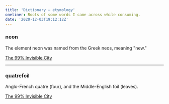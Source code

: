```yaml
---
title: 'Dictionary – etymology'
oneliner: Roots of some words I came across while consuming.
date: '2020-12-03T19:12:12Z'
---
```


### neon

The element neon was named from the Greek neos, meaning "new."

[The 99% Invisible City](../books/the-99-percent-invisible-city.md)

---

### quatrefoil

Anglo-French quatre (four), and the Middle-English foil (leaves).

[The 99% Invisible City](../books/the-99-percent-invisible-city.md)
